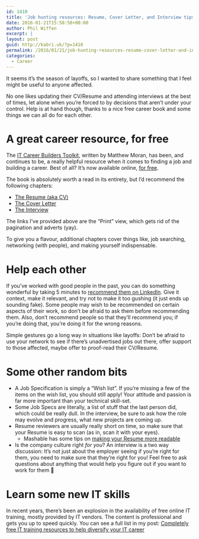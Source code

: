 ```yaml
---
id: 1410
title: 'Job hunting resources: Resume, Cover Letter, and Interview tips'
date: 2016-01-21T15:50:58+00:00
author: Phil Wiffen
excerpt: |
layout: post
guid: http://kabri.uk/?p=1410
permalink: /2016/01/21/job-hunting-resources-resume-cover-letter-and-interview-tips/
categories:
  - Career
---
```

It seems it&#8217;s the season of layoffs, so I wanted to share something that I feel might be useful to anyone affected.

No one likes updating their CV/Resume and attending interviews at the best of times, let alone when you&#8217;re forced to by decisions that aren&#8217;t under your control. Help is at hand though, thanks to a nice free career book and some things we can all do for each other.

# A great career resource, for free

The [IT Career Builders Toolkit](http://www.matthewmoranonline.com/writing/the-it-career-builders-toolkit-free-chapters/), written by Matthew Moran, has been, and continues to be, a really helpful resource when it comes to finding a job and building a career. Best of all? It&#8217;s now available online, [for free](http://www.matthewmoranonline.com/writing/the-it-career-builders-toolkit-free-chapters/).

The book is absolutely worth a read in its entirety, but I&#8217;d recommend the following chapters:

  * [The Resume (aka CV)](http://www.informit.com/articles/printerfriendly/1156078)
  * [The Cover Letter](http://www.informit.com/articles/printerfriendly/1156077)
  * [The Interview](http://www.informit.com/articles/printerfriendly/1156081)

The links I&#8217;ve provided above are the &#8220;Print&#8221; view, which gets rid of the pagination and adverts (yay).

To give you a flavour, additional chapters cover things like, job searching, networking (with people), and making yourself indispensable.

# Help each other

If you&#8217;ve worked with good people in the past, you can do something wonderful by taking 5 minutes to [recommend them on LinkedIn](https://www.themuse.com/advice/your-5minute-guide-to-writing-an-amazing-linkedin-recommendation). Give it context, make it relevant, and try not to make it too gushing (it just ends up sounding fake). Some people may wish to be recommended on certain aspects of their work, so don&#8217;t be afraid to ask them before recommending them. Also, don&#8217;t recommend people so that they&#8217;ll recommend you; if you&#8217;re doing that, you&#8217;re doing it for the wrong reasons.

Simple gestures go a long way in situations like layoffs: Don&#8217;t be afraid to use your network to see if there&#8217;s unadvertised jobs out there, offer support to those affected, maybe offer to proof-read their CV/Resume.

# Some other random bits

  * A Job Specification is simply a &#8220;Wish list&#8221;. If you&#8217;re missing a few of the items on the wish list, you should still apply! Your attitude and passion is far more important than your technical skill-set.
  * Some Job Specs are literally, a list of stuff that the last person did, which could be really dull. In the interview, be sure to ask how the role may evolve and progress, what new projects are coming up.
  * Resume reviewers are usually really short on time, so make sure that your Resume is easy to scan (as in, scan it with your eyes). 
      * Mashable has some tips on [making your Resume more readable](http://mashable.com/2014/07/29/resume-changes-skimming/#2k8v4O040qqk)
  * Is the company culture right _for you_? An interview is a two way discussion: It&#8217;s not just about the employer seeing if you&#8217;re right for them, you need to make sure that they&#8217;re right for you! Feel free to ask questions about anything that would help you figure out if you want to work for them 🙂

# Learn some new IT skills

In recent years, there&#8217;s been an explosion in the availability of free online IT training, mostly provided by IT vendors. The content is professional and gets you up to speed quickly. You can see a full list in my post: [Completely free IT training resources to help diversify your IT career](http://kabri.uk/2014/07/13/completely-free-it-training-resources-to-help-diversify-your-it-career/)